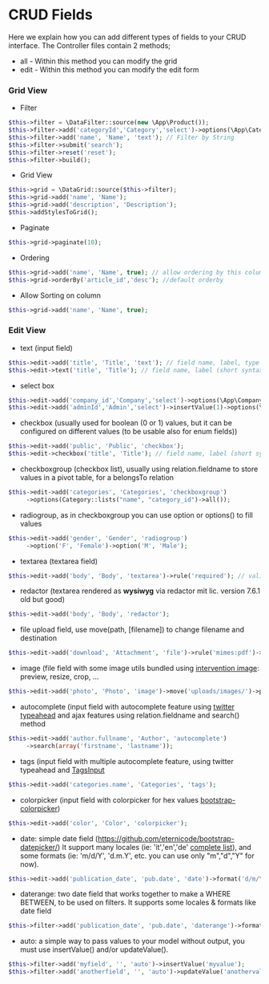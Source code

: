 # CRUD Fields

Here we explain how you can add different types of fields to your CRUD interface. The Controller files contain 2 methods; 

- all - Within this method you can modify the grid
- edit - Within this method you can modify the edit form 

### Grid View

- Filter
```php
$this->filter = \DataFilter::source(new \App\Product());
$this->filter->add('categoryId','Category','select')->options(\App\Category::lists("name", "id")->all()); // Filter with Select List
$this->filter->add('name', 'Name', 'text'); // Filter by String
$this->filter->submit('search');
$this->filter->reset('reset');
$this->filter->build();
``` 
- Grid View
```php
$this->grid = \DataGrid::source($this->filter);
$this->grid->add('name', 'Name');
$this->grid->add('description', 'Description');
$this->addStylesToGrid();
```
- Paginate
```php
$this->grid->paginate(10);
``` 
- Ordering
```php
$this->grid->add('name', 'Name', true); // allow ordering by this column
$this->grid->orderBy('article_id','desc'); //default orderby
``` 
- Allow Sorting on column
```php
$this->grid->add('name', 'Name', true);
``` 

### Edit View

- text (input field) 
```php
$this->edit->add('title', 'Title', 'text'); // field name, label, type
$this->edit->text('title', 'Title'); // field name, label (short syntax)
```
- select box 
```php
$this->edit->add('company_id','Company','select')->options(\App\Company::lists("name", "id")->all());
$this->edit->add('adminId','Admin','select')->insertValue(1)->options(\Serverfireteam\Panel\Admin::lists("email", "id")->all());  // pre-select a value in a select box
```
- checkbox (usually used for boolean (0 or 1) values,  but it can be configured on different values (to be usable also for enum fields))
```php
$this->edit->add('public', 'Public', 'checkbox');
$this->edit->checkbox('title', 'Title'); // field name, label (short syntax)
```
- checkboxgroup (checkbox list), usually using relation.fieldname to store values in a pivot table, for a belongsTo relation
```php
$this->edit->add('categories', 'Categories', 'checkboxgroup')
     ->options(Category::lists("name", "category_id")->all());
```
- radiogroup, as in checkboxgroup you can use option or options() to fill values
```php
$this->edit->add('gender', 'Gender', 'radiogroup')
     ->option('F', 'Female')->option('M', 'Male');
```
- textarea (textarea field)
```php
$this->edit->add('body', 'Body', 'textarea')->rule('required'); // validation
```
- redactor (textarea rendered as **wysiwyg** via redactor mit lic. version 7.6.1 old but good)
```php
$this->edit->add('body', 'Body', 'redactor'); 
```
- file upload field, use move(path, [filename]) to change filename and destination  
```php
$this->edit->add('download', 'Attachment', 'file')->rule('mimes:pdf')->move('uploads/pdf/');
```
- image (file field with some image utils bundled using [intervention image](https://github.com/Intervention/image): preview, resize, crop, ...
```php
$this->edit->add('photo', 'Photo', 'image')->move('uploads/images/')->preview(80,80);
```
- autocomplete (input field with autocomplete feature using [twitter typeahead](https://twitter.github.io/typeahead.js/) and ajax features  using relation.fieldname and search() method
```php
$this->edit->add('author.fullname', 'Author', 'autocomplete')
     ->search(array('firstname', 'lastname'));
```
- tags (input field with multiple autocomplete feature, using twitter typeahead and [TagsInput](https://github.com/TimSchlechter/bootstrap-tagsinput)
```php
$this->edit->add('categories.name', 'Categories', 'tags'); 
```
- colorpicker (input field with colorpicker for hex values [bootstrap-colorpicker](http://mjolnic.github.io/bootstrap-colorpicker/))
```php
$this->edit->add('color', 'Color', 'colorpicker'); 
```

- date:  simple date field (https://github.com/eternicode/bootstrap-datepicker/) 
It support many locales (ie: 'it','en','de' [complete list](https://github.com/eternicode/bootstrap-datepicker/tree/master/js/locales)), and some formats (ie: 'm/d/Y', 'd.m.Y', etc. you can use only "m","d","Y" for now).
```php
$this->edit->add('publication_date', 'pub.date', 'date')->format('d/m/Y', 'it');
```
- daterange:  two date field that works together to make a WHERE BETWEEN, to be used on filters.
It supports some locales & formats like date field
```php
$this->filter->add('publication_date', 'pub.date', 'daterange')->format('d/m/Y', 'it');
```

- auto:  a simple way to pass values to your model without output, you must use insertValue() and/or updateValue(). 
```php
$this->filter->add('myfield', '', 'auto')->insertValue('myvalue');
$this->filter->add('anotherfield', '', 'auto')->updateValue('anothervalue');
```
